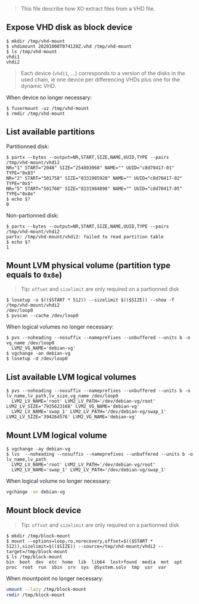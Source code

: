 > This file describe how XO extract files from a VHD file.

## Expose VHD disk as block device

```console
$ mkdir /tmp/vhd-mount
$ vhdimount 20201008T074128Z.vhd /tmp/vhd-mount
$ ls /tmp/vhd-mount
vhdi1
vhdi2
```

> Each device (`vhdi1`, …) corresponds to a version of the disks in the used chain, ie one device per differencing VHDs plus one for the dynamic VHD.

When device no longer necessary:

```console
$ fusermount -uz /tmp/vhd-mount
$ rmdir /tmp/vhd-mount
```

## List available partitions

Partitionned disk:

```console
$ partx --bytes --output=NR,START,SIZE,NAME,UUID,TYPE --pairs /tmp/vhd-mount/vhdi2
NR="1" START="2048" SIZE="254803968" NAME="" UUID="c8d70417-01" TYPE="0x83"
NR="2" START="501758" SIZE="8331985920" NAME="" UUID="c8d70417-02" TYPE="0x5"
NR="5" START="501760" SIZE="8331984896" NAME="" UUID="c8d70417-05" TYPE="0x8e"
$ echo $?
0
```

Non-partionned disk:

```console
$ partx --bytes --output=NR,START,SIZE,NAME,UUID,TYPE --pairs /tmp/vhd-mount/vhdi2
partx: /tmp/vhd-mount/vhdi2: failed to read partition table
$ echo $?
1
```

## Mount LVM physical volume (partition type equals to `0x8e`)

> Tip: `offset` and `sizelimit` are only required on a partionned disk

```console
$ losetup -o $(($START * 512)) --sizelimit $(($SIZE)) --show -f /tmp/vhd-mount/vhdi2
/dev/loop0
$ pvscan --cache /dev/loop0
```

When logical volumes no longer necessary:

```console
$ pvs --noheading --nosuffix --nameprefixes --unbuffered --units b -o vg_name /dev/loop0
  LVM2_VG_NAME='debian-vg'
$ vgchange -an debian-vg
$ losetup -d /dev/loop0
```

## List available LVM logical volumes

```console
$ pvs --noheading --nosuffix --nameprefixes --unbuffered --units b -o lv_name,lv_path,lv_size,vg_name /dev/loop0
  LVM2_LV_NAME='root' LVM2_LV_PATH='/dev/debian-vg/root' LVM2_LV_SIZE='7935623168' LVM2_VG_NAME='debian-vg'
  LVM2_LV_NAME='swap_1' LVM2_LV_PATH='/dev/debian-vg/swap_1' LVM2_LV_SIZE='394264576' LVM2_VG_NAME='debian-vg'
```

## Mount LVM logical volume

```console
$ vgchange -ay debian-vg
$ lvs  --noheading --nosuffix --nameprefixes --unbuffered --units b -o lv_name,lv_path
  LVM2_LV_NAME='root' LVM2_LV_PATH='/dev/debian-vg/root'
  LVM2_LV_NAME='swap_1' LVM2_LV_PATH='/dev/debian-vg/swap_1'
```

When logical volume no longer necessary:

```sh
vgchange -an debian-vg
```

## Mount block device

> Tip: `offset` and `sizelimit` are only required on a partionned disk

```console
$ mkdir /tmp/block-mount
$ mount --options=loop,ro,norecovery,offset=$(($START * 512)),sizelimit=$(($SIZE)) --source=/tmp/vhd-mount/vhdi2 --target=/tmp/block-mount
$ ls /tmp/block-mount
bin  boot  dev	etc  home  lib	lib64  lost+found  media  mnt  opt  proc  root	run  sbin  srv	sys  @System.solv  tmp	usr  var
```

When mountpoint no longer necessary:

```sh
umount --lazy /tmp/block-mount
rmdir /tmp/block-mount
```
